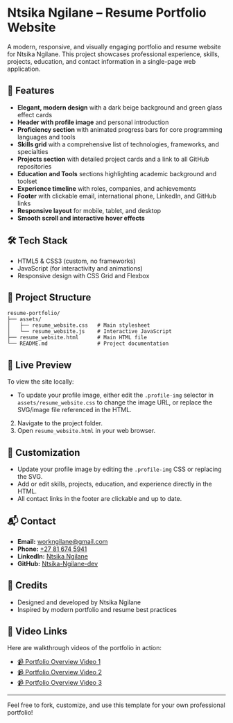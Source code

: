 # Ntsika Ngilane – Resume Portfolio Website

A modern, responsive, and visually engaging portfolio and resume website for Ntsika Ngilane. This project showcases professional experience, skills, projects, education, and contact information in a single-page web application.

## 🚀 Features

- **Elegant, modern design** with a dark beige background and green glass effect cards
- **Header with profile image** and personal introduction
- **Proficiency section** with animated progress bars for core programming languages and tools
- **Skills grid** with a comprehensive list of technologies, frameworks, and specialties
- **Projects section** with detailed project cards and a link to all GitHub repositories
- **Education and Tools** sections highlighting academic background and toolset
- **Experience timeline** with roles, companies, and achievements
- **Footer** with clickable email, international phone, LinkedIn, and GitHub links
- **Responsive layout** for mobile, tablet, and desktop
- **Smooth scroll and interactive hover effects**

## 🛠️ Tech Stack

- HTML5 & CSS3 (custom, no frameworks)
- JavaScript (for interactivity and animations)
- Responsive design with CSS Grid and Flexbox

## 📂 Project Structure

```
resume-portfolio/
├── assets/
│   ├── resume_website.css   # Main stylesheet
│   └── resume_website.js    # Interactive JavaScript
├── resume_website.html      # Main HTML file
└── README.md                # Project documentation
```

## 📸 Live Preview

To view the site locally:

- To update your profile image, either edit the `.profile-img` selector in `assets/resume_website.css` to change the image URL, or replace the SVG/image file referenced in the HTML.
2. Navigate to the project folder.
3. Open `resume_website.html` in your web browser.

## 📝 Customization
- Update your profile image by editing the `.profile-img` CSS or replacing the SVG.
- Add or edit skills, projects, education, and experience directly in the HTML.
- All contact links in the footer are clickable and up to date.

## 📬 Contact
- **Email:** [workngilane@gmail.com](mailto:workngilane@gmail.com)
- **Phone:** [+27 81 674 5941](tel:+27816745941)
- **LinkedIn:** [Ntsika Ngilane](https://www.linkedin.com/in/ntsika-ngilane-7014aa370/)
- **GitHub:** [Ntsika-Ngilane-dev](https://github.com/Ntsika-Ngilane-dev)

## 🌟 Credits
- Designed and developed by Ntsika Ngilane
- Inspired by modern portfolio and resume best practices

## 🎥 Video Links

Here are walkthrough videos of the portfolio in action:

- [📹 Portfolio Overview Video 1](https://www.loom.com/share/32a9ed204d074162a26c858e9da62ab1?sid=751a2789-6feb-4b69-b0a4-fb769e007260)
- [📹 Portfolio Overview Video 2](https://www.loom.com/share/1be9bdaa09b44fe1813b82561a62b8d8?sid=7bf5fefb-26bc-4adc-994a-5811cc88023a)
- [📹 Portfolio Overview Video 3](https://www.loom.com/share/56b3b1dce74b4a1db8b593cf1d247b84?sid=915d7cb6-69e6-4a29-95af-35fe05338a2f)

---

Feel free to fork, customize, and use this template for your own professional portfolio!
